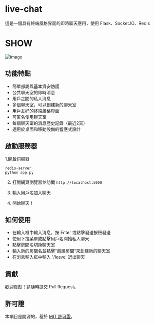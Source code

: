 # live-chat
這是一個具有終端風格界面的即時聊天應用，使用 Flask、Socket.IO、Redis

# SHOW
![image](https://github.com/user-attachments/assets/c9e12b8b-f647-43e1-b38a-b797a0db25cd)


## 功能特點

- 簡單部屬與基本資安防護
- 公共聊天室的即時消息
- 用戶之間的私人消息
- 多個聊天室，可以創建新的聊天室
- 用戶友好的終端風格界面
- 可匿名使用聊天室
- 每個聊天室的消息歷史記錄（最近2天）
- 適用於桌面和移動設備的響應式設計

## 啟動服務器
1.開啟伺服器
   ```
   redis-server
   python app.py
   ```
2. 打開網頁瀏覽器並訪問 `http://localhost:5000`

3. 輸入用戶名加入聊天

4. 開始聊天！

## 如何使用

- 在輸入框中輸入消息，按 Enter 或點擊發送按鈕發送
- 使用下拉菜單或點擊用戶名開始私人聊天
- 點擊房間名切換聊天室
- 輸入新的房間名並點擊"創建房間"來創建新的聊天室
- 在消息輸入框中輸入 '/leave' 退出聊天

## 貢獻

歡迎貢獻！請隨時提交 Pull Request。

## 許可證

本項目是開源的，基於 [MIT 許可證](LICENSE)。

